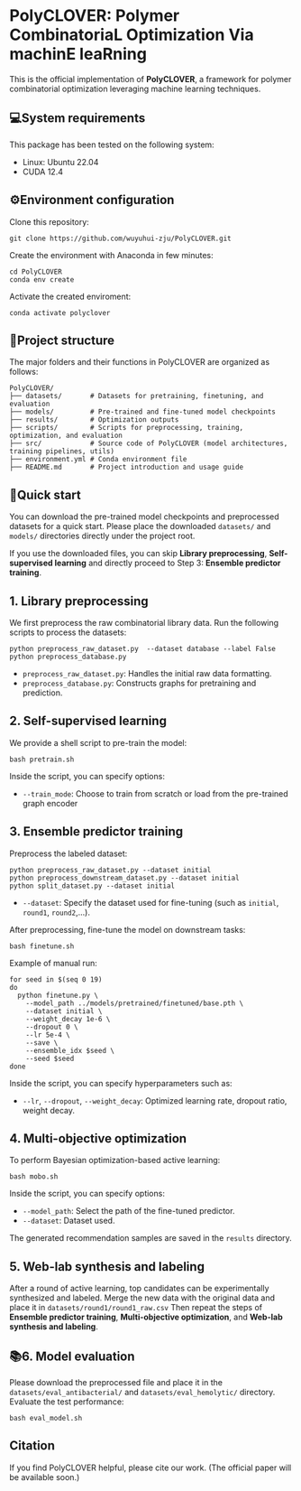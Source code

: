 # PolyCLOVER: Polymer CombinatoriaL Optimization Via machinE leaRning

This is the official implementation of **PolyCLOVER**, a framework for polymer combinatorial optimization leveraging machine learning techniques.

## :computer:System requirements
This package has been tested on the following system:
- Linux: Ubuntu 22.04
- CUDA 12.4

## :gear:Environment configuration
Clone this repository:
```
git clone https://github.com/wuyuhui-zju/PolyCLOVER.git
```
 Create the environment with Anaconda in few minutes:
```
cd PolyCLOVER
conda env create
```
Activate the created enviroment:
```
conda activate polyclover
```

## :file_folder:Project structure
The major folders and their functions in PolyCLOVER are organized as follows:
```
PolyCLOVER/
├── datasets/       # Datasets for pretraining, finetuning, and evaluation
├── models/         # Pre-trained and fine-tuned model checkpoints
├── results/        # Optimization outputs
├── scripts/        # Scripts for preprocessing, training, optimization, and evaluation
├── src/            # Source code of PolyCLOVER (model architectures, training pipelines, utils)
├── environment.yml # Conda environment file
├── README.md       # Project introduction and usage guide
```

## :rocket:Quick start
You can download the pre-trained model checkpoints and preprocessed datasets for a quick start.
Please place the downloaded `datasets/` and `models/` directories directly under the project root.

If you use the downloaded files, you can skip **Library preprocessing**, **Self-supervised learning** and directly proceed to Step 3: **Ensemble predictor training**.


## 1. Library preprocessing
We first preprocess the raw combinatorial library data. Run the following scripts to process the datasets:
```
python preprocess_raw_dataset.py  --dataset database --label False
python preprocess_database.py
```
- `preprocess_raw_dataset.py`: Handles the initial raw data formatting.
- `preprocess_database.py`: Constructs graphs for pretraining and prediction.

## 2. Self-supervised learning
We provide a shell script to pre-train the model:
```
bash pretrain.sh
```
Inside the script, you can specify options:
- `--train_mode`: Choose to train from scratch or load from the pre-trained graph encoder

## 3. Ensemble predictor training
Preprocess the labeled dataset:
```
python preprocess_raw_dataset.py --dataset initial
python preprocess_downstream_dataset.py --dataset initial
python split_dataset.py --dataset initial
```
- `--dataset`: Specify the dataset used for fine-tuning (such as `initial`, `round1`, `round2`,...).

After preprocessing, fine-tune the model on downstream tasks:
```
bash finetune.sh
```

Example of manual run:
```
for seed in $(seq 0 19)
do
  python finetune.py \
    --model_path ../models/pretrained/finetuned/base.pth \
    --dataset initial \
    --weight_decay 1e-6 \
    --dropout 0 \
    --lr 5e-4 \
    --save \
    --ensemble_idx $seed \
    --seed $seed
done
```
Inside the script, you can specify hyperparameters such as:
- `--lr`, `--dropout`, `--weight_decay`: Optimized learning rate, dropout ratio, weight decay.

## 4. Multi-objective optimization
To perform Bayesian optimization-based active learning:
```
bash mobo.sh
```
Inside the script, you can specify options:
- `--model_path`: Select the path of the fine-tuned predictor.
- `--dataset`: Dataset used.

The generated recommendation samples are saved in the `results` directory.

## 5. Web-lab synthesis and labeling
After a round of active learning, top candidates can be experimentally synthesized and labeled.  Merge the new data with the original data and place it in `datasets/round1/round1_raw.csv`
Then repeat the steps of **Ensemble predictor training**, **Multi-objective optimization**, and **Web-lab synthesis and labeling**.

## :books:6. Model evaluation
Please download the preprocessed file and place it in the `datasets/eval_antibacterial/` and `datasets/eval_hemolytic/` directory.
Evaluate the test performance:
```
bash eval_model.sh
```

## Citation
If you find PolyCLOVER helpful, please cite our work. (The official paper will be available soon.)
